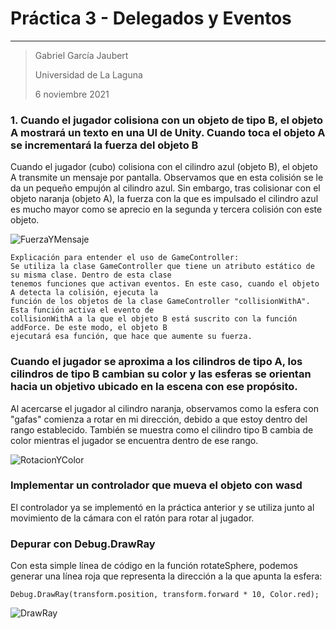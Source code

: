 # Práctica 3 - Delegados y Eventos

----------
> Gabriel García Jaubert  
>
> Universidad de La Laguna
>
> 6 noviembre 2021

### 1.  Cuando el jugador colisiona con un objeto de tipo B, el objeto A mostrará un texto en una UI de Unity. Cuando toca el objeto A se incrementará la fuerza del objeto B

Cuando el jugador (cubo) colisiona con el cilindro azul (objeto B), el objeto A transmite un mensaje por pantalla. Observamos que en esta colisión se le da un pequeño empujón al cilindro azul. Sin embargo, tras colisionar con el objeto naranja (objeto A), la fuerza con la que es impulsado el cilindro azul es mucho mayor como se aprecio en la segunda y tercera colisión con este objeto.

![FuerzaYMensaje](./Gifs/FuerzaYMensaje.gif)

```
Explicación para entender el uso de GameController:
Se utiliza la clase GameController que tiene un atributo estático de su misma clase. Dentro de esta clase 
tenemos funciones que activan eventos. En este caso, cuando el objeto A detecta la colisión, ejecuta la 
función de los objetos de la clase GameController "collisionWithA". Esta función activa el evento de 
collisionWithA a la que el objeto B está suscrito con la función addForce. De este modo, el objeto B 
ejecutará esa función, que hace que aumente su fuerza.
```

### Cuando el jugador se aproxima a los cilindros de tipo A, los cilindros de tipo B cambian su color y las esferas se orientan hacia un objetivo ubicado en la escena con ese propósito.

Al acercarse el jugador al cilindro naranja, observamos como la esfera con "gafas" comienza a rotar en mi dirección, debido a que estoy dentro del rango establecido. También se muestra como el cilindro tipo B cambia de color mientras el jugador se encuentra dentro de ese rango.  

![RotacionYColor](./Gifs/RotacionYColor.gif)

### Implementar un controlador que mueva el objeto con wasd

El controlador ya se implementó en la práctica anterior y se utiliza junto al movimiento de la cámara con el ratón para rotar al jugador.

### Depurar con Debug.DrawRay

Con esta simple línea de código en la función rotateSphere, podemos generar una línea roja que representa la dirección a la que apunta la esfera:

```
Debug.DrawRay(transform.position, transform.forward * 10, Color.red);
```

![DrawRay](./DrawRay.PNG)
